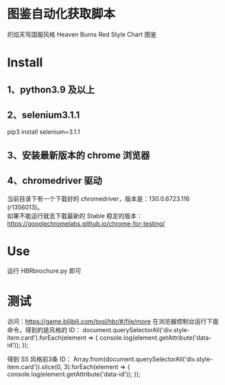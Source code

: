# 图鉴自动化获取脚本
炽焰天穹国服风格 Heaven Burns Red Style Chart 图鉴

# Install
## 1、python3.9 及以上
## 2、selenium3.1.1
pip3 install selenium=3.1.1
## 3、安装最新版本的 chrome 浏览器
## 4、chromedriver 驱动
当前目录下有一个下载好的 chromedriver，版本是：130.0.6723.116 (r1356013)。  
如果不能运行就去下载最新的 Stable 稳定的版本：https://googlechromelabs.github.io/chrome-for-testing/

# Use
运行 HBRbrochure.py 即可

# 测试
访问：https://game.bilibili.com/tool/hbr/#/file/more
在浏览器控制台运行下面命令，得到的是风格的 ID：
document.querySelectorAll('div.style-item.card').forEach(element => {
    console.log(element.getAttribute('data-id'));
});

得到 SS 风格前3条 ID：
Array.from(document.querySelectorAll('div.style-item.card')).slice(0, 3).forEach(element => {
        console.log(element.getAttribute('data-id'));
});
